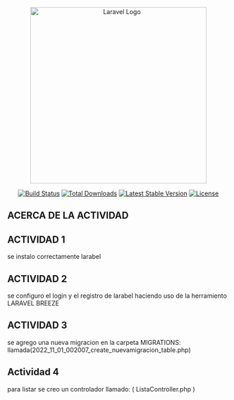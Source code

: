 <p align="center"><a href="https://laravel.com" target="_blank"><img src="https://raw.githubusercontent.com/laravel/art/master/logo-lockup/5%20SVG/2%20CMYK/1%20Full%20Color/laravel-logolockup-cmyk-red.svg" width="400" alt="Laravel Logo"></a></p>

<p align="center">
<a href="https://travis-ci.org/laravel/framework"><img src="https://travis-ci.org/laravel/framework.svg" alt="Build Status"></a>
<a href="https://packagist.org/packages/laravel/framework"><img src="https://img.shields.io/packagist/dt/laravel/framework" alt="Total Downloads"></a>
<a href="https://packagist.org/packages/laravel/framework"><img src="https://img.shields.io/packagist/v/laravel/framework" alt="Latest Stable Version"></a>
<a href="https://packagist.org/packages/laravel/framework"><img src="https://img.shields.io/packagist/l/laravel/framework" alt="License"></a>
</p>

## ACERCA DE LA ACTIVIDAD


## ACTIVIDAD 1
se instalo correctamente larabel


## ACTIVIDAD 2
se configuro el login y el registro de larabel
haciendo uso de la herramiento LARAVEL BREEZE

## ACTIVIDAD 3
se agrego una nueva migracion en la carpeta MIGRATIONS: llamada(2022_11_01_002007_create_nuevamigracion_table.php)


## Actividad 4
para listar se creo un controlador llamado: (  ListaController.php  )

